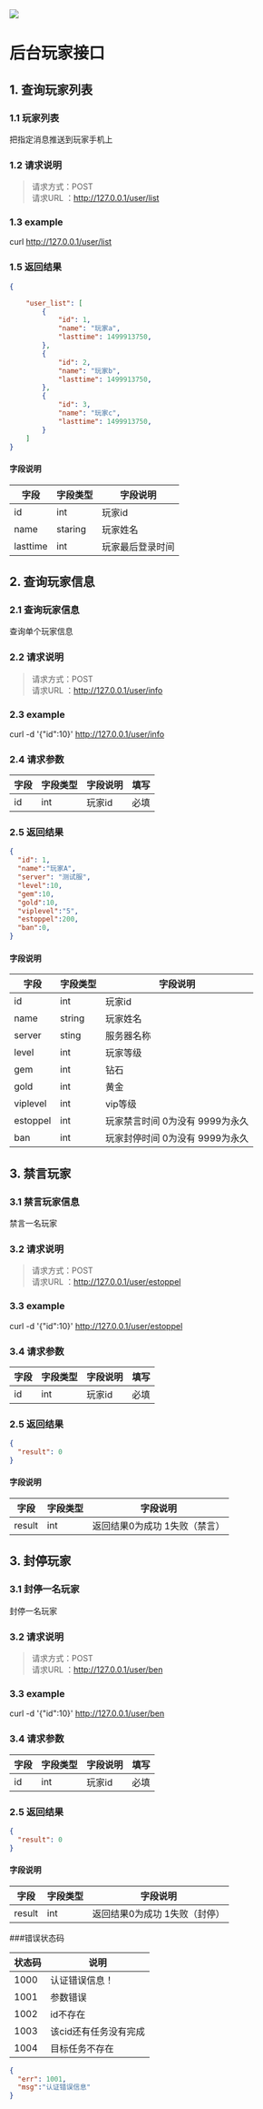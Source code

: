 <img src="http://wx3.sinaimg.cn/mw690/56432499gy1fg6kzannujj20jc06rjsj.jpg">

# 后台玩家接口

## 1. 查询玩家列表
### 1.1 玩家列表
把指定消息推送到玩家手机上
### 1.2 请求说明
> 请求方式：POST<br>
请求URL ：http://127.0.0.1/user/list

### 1.3 example
curl  http://127.0.0.1/user/list


### 1.5 返回结果
```json
{

    "user_list": [
        {
            "id": 1,
            "name": "玩家a",
            "lasttime": 1499913750,
        },
        {
            "id": 2,
            "name": "玩家b",
            "lasttime": 1499913750,
        },
        {
            "id": 3,
            "name": "玩家c",
            "lasttime": 1499913750,
        }
    ]
}
```
#### 字段说明
字段       |字段类型       |字段说明
------------|-----------|-----------
id       |int        |玩家id
name       |staring        |玩家姓名
lasttime       |int        |玩家最后登录时间




## 2. 查询玩家信息
### 2.1 查询玩家信息
查询单个玩家信息
### 2.2 请求说明
> 请求方式：POST<br>
请求URL ：http://127.0.0.1/user/info

### 2.3 example
curl -d '{"id":10}' http://127.0.0.1/user/info

### 2.4 请求参数
字段       |字段类型       |字段说明       |填写
------------|-----------|-----------|-----------
id       |int        |玩家id       |必填


### 2.5 返回结果
```json
{
  "id": 1,
  "name":"玩家A",
  "server": "测试服",
  "level":10,
  "gem":10,
  "gold":10,
  "viplevel":"5",
  "estoppel":200,
  "ban":0,
}
```
#### 字段说明
字段       |字段类型       |字段说明
------------|-----------|-----------
id       |int        |玩家id
name       |string        |玩家姓名
server       |sting        |服务器名称
level       |int        |玩家等级
gem       |int        |钻石
gold       |int        |黄金
viplevel       |int       |vip等级
estoppel       |int 	|玩家禁言时间 0为没有 9999为永久
ban       |int 	|玩家封停时间 0为没有 9999为永久




## 3. 禁言玩家
### 3.1 禁言玩家信息
禁言一名玩家
### 3.2 请求说明
> 请求方式：POST<br>
请求URL ：http://127.0.0.1/user/estoppel

### 3.3 example
curl -d '{"id":10}' http://127.0.0.1/user/estoppel

### 3.4 请求参数
字段       |字段类型       |字段说明       |填写
------------|-----------|-----------|-----------
id       |int        |玩家id       |必填


### 2.5 返回结果
```json
{
  "result": 0
}
```
#### 字段说明
字段       |字段类型       |字段说明
------------|-----------|-----------
result       |int        |返回结果0为成功 1失败（禁言）


## 3. 封停玩家
### 3.1 封停一名玩家
封停一名玩家
### 3.2 请求说明
> 请求方式：POST<br>
请求URL ：http://127.0.0.1/user/ben

### 3.3 example
curl -d '{"id":10}' http://127.0.0.1/user/ben

### 3.4 请求参数
字段       |字段类型       |字段说明       |填写
------------|-----------|-----------|-----------
id       |int        |玩家id       |必填


### 2.5 返回结果
```json
{
  "result": 0
}
```
#### 字段说明
字段       |字段类型       |字段说明
------------|-----------|-----------
result       |int        |返回结果0为成功 1失败（封停）






###错误状态码

状态码       |说明
------------|-----------
1000       |认证错误信息！
1001       |参数错误
1002       |id不存在
1003       |该cid还有任务没有完成
1004       |目标任务不存在



```json
{
  "err": 1001,
  "msg":"认证错误信息"
}
```
